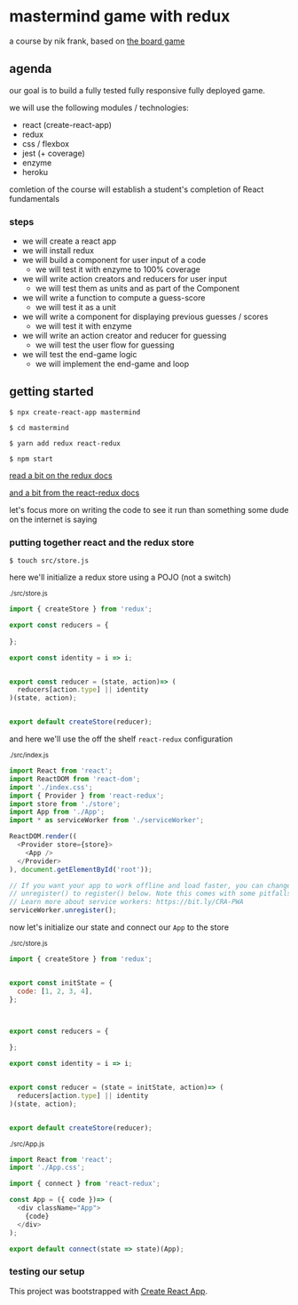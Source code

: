 # mastermind game with redux

a course by nik frank, based on [the board game](https://www.google.com/search?q=mastermind+game)

## agenda

our goal is to build a fully tested fully responsive fully deployed game.

we will use the following modules / technologies:

- react (create-react-app)
- redux
- css / flexbox
- jest (+ coverage)
- enzyme
- heroku

comletion of the course will establish a student's completion of React fundamentals

### steps

- we will create a react app
- we will install redux
- we will build a component for user input of a code
  - we will test it with enzyme to 100% coverage
- we will write action creators and reducers for user input
  - we will test them as units and as part of the Component
- we will write a function to compute a guess-score
  - we will test it as a unit
- we will write a component for displaying previous guesses / scores
  - we will test it with enzyme
- we will write an action creator and reducer for guessing
  - we will test the user flow for guessing
- we will test the end-game logic
  - we will implement the end-game and loop



## getting started

`$ npx create-react-app mastermind`

`$ cd mastermind`

`$ yarn add redux react-redux`

`$ npm start`


[read a bit on the redux docs](https://redux.js.org/)

[and a bit from the react-redux docs](https://react-redux.js.org/introduction/quick-start)

let's focus more on writing the code to see it run than something some dude on the internet is saying


### putting together react and the redux store

`$ touch src/store.js`


here we'll initialize a redux store using a POJO (not a switch)

<sub>./src/store.js</sub>
```js
import { createStore } from 'redux';

export const reducers = {
  
};

export const identity = i => i;


export const reducer = (state, action)=> (
  reducers[action.type] || identity
)(state, action);


export default createStore(reducer);
```


and here we'll use the off the shelf `react-redux` configuration


<sub>./src/index.js</sub>
```js
import React from 'react';
import ReactDOM from 'react-dom';
import './index.css';
import { Provider } from 'react-redux';
import store from './store';
import App from './App';
import * as serviceWorker from './serviceWorker';

ReactDOM.render((
  <Provider store={store}>
    <App />
  </Provider>
), document.getElementById('root'));

// If you want your app to work offline and load faster, you can change
// unregister() to register() below. Note this comes with some pitfalls.
// Learn more about service workers: https://bit.ly/CRA-PWA
serviceWorker.unregister();

```


now let's initialize our state and connect our `App` to the store

<sub>./src/store.js</sub>
```js
import { createStore } from 'redux';


export const initState = {
  code: [1, 2, 3, 4],
};



export const reducers = {
  
};

export const identity = i => i;


export const reducer = (state = initState, action)=> (
  reducers[action.type] || identity
)(state, action);


export default createStore(reducer);
```


<sub>./src/App.js</sub>
```js
import React from 'react';
import './App.css';

import { connect } from 'react-redux';

const App = ({ code })=> (
  <div className="App">
    {code}
  </div>
);

export default connect(state => state)(App);
```


### testing our setup





This project was bootstrapped with [Create React App](https://github.com/facebook/create-react-app).

